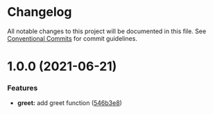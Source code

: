 # Changelog

All notable changes to this project will be documented in this file. See
[Conventional Commits](https://conventionalcommits.org) for commit guidelines.

# 1.0.0 (2021-06-21)


### Features

* **greet:** add greet function ([546b3e8](https://github.com/marlondc/greeting-test/commit/546b3e8a79d5ad563c6885f045d3c19886c82614))
